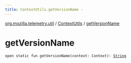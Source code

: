 ```yaml
---
title: ContextUtils.getVersionName - 
---
```


[org.mozilla.telemetry.util](../index.html) / [ContextUtils](index.html) / [getVersionName](./get-version-name.html)

# getVersionName

`open static fun getVersionName(context: Context): `[`String`](https://kotlinlang.org/api/latest/jvm/stdlib/kotlin/-string/index.html)